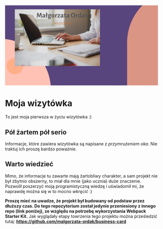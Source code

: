 ![cover](./gh/wizytowka-zdj.png)

# Moja wizytówka

To jest moja pierwsza w życiu wizytówka :)

## Pół żartem pół serio

Informacje, które zawiera wizytówka są napisane z *przymrużeniem oka*. Nie traktuj ich proszę bardzo poważnie.

## Warto wiedzieć

Mimo, że informacje tu zawarte mają żartobliwy charakter, a sam projekt nie był zbytnio obszerny, to miał dla mnie (jako ucznia) duże znaczenie. Pozwolił poszerzyć moją programistyczną wiedzę i uświadomił mi, że naprawdę można się w to mocno *wkręcić* :)

**Proszę mieć na uwadze, że projekt był budowany od podstaw przez dłuższy czas. Do tego repozytorium został jedynie przeniesiony z innego repo (link poniżej), ze względu na potrzebę wykorzystania Webpack Starter Kit.** Jak wyglądały etapy towrzenia tego projektu można prześledzić tutaj: **https://github.com/malgorzata-ordak/business-card**


